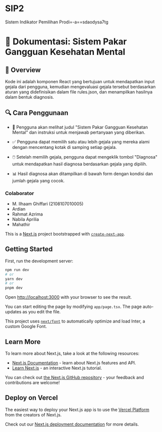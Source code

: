 # SIP2
Sistem Indikator Pemilihan Prodi=-a==sdaodysa7tg
# 📖 Dokumentasi: Sistem Pakar Gangguan Kesehatan Mental
## 🌟 Overview
Kode ini adalah komponen React yang bertujuan untuk mendapatkan input gejala dari pengguna, kemudian mengevaluasi gejala tersebut berdasarkan aturan yang didefinisikan dalam file rules.json, dan menampilkan hasilnya dalam bentuk diagnosis.


## 🔍 Cara Penggunaan
- 🚀 Pengguna akan melihat judul "Sistem Pakar Gangguan Kesehatan Mental" dan instruksi untuk menjawab pertanyaan yang diberikan.

- ✅ Pengguna dapat memilih satu atau lebih gejala yang mereka alami dengan mencentang kotak di samping setiap gejala.

- 🖱️ Setelah memilih gejala, pengguna dapat mengeklik tombol "Diagnosa" untuk mendapatkan hasil diagnosa berdasarkan gejala yang dipilih.

- 📊 Hasil diagnosa akan ditampilkan di bawah form dengan kondisi dan jumlah gejala yang cocok.

### Colaborator
- M. Ilhaam Ghiffari (2108107010005)
- Ardian
- Rahmat Azrima
- Nabila Aprilia
- Mahathir




This is a [Next.js](https://nextjs.org/) project bootstrapped with [`create-next-app`](https://github.com/vercel/next.js/tree/canary/packages/create-next-app).

## Getting Started

First, run the development server:

```bash
npm run dev
# or
yarn dev
# or
pnpm dev
```

Open [http://localhost:3000](http://localhost:3000) with your browser to see the result.

You can start editing the page by modifying `app/page.tsx`. The page auto-updates as you edit the file.

This project uses [`next/font`](https://nextjs.org/docs/basic-features/font-optimization) to automatically optimize and load Inter, a custom Google Font.

## Learn More

To learn more about Next.js, take a look at the following resources:

- [Next.js Documentation](https://nextjs.org/docs) - learn about Next.js features and API.
- [Learn Next.js](https://nextjs.org/learn) - an interactive Next.js tutorial.

You can check out [the Next.js GitHub repository](https://github.com/vercel/next.js/) - your feedback and contributions are welcome!

## Deploy on Vercel

The easiest way to deploy your Next.js app is to use the [Vercel Platform](https://vercel.com/new?utm_medium=default-template&filter=next.js&utm_source=create-next-app&utm_campaign=create-next-app-readme) from the creators of Next.js.

Check out our [Next.js deployment documentation](https://nextjs.org/docs/deployment) for more details.





